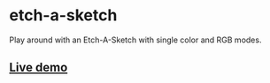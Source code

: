 # etch-a-sketch
Play around with an Etch-A-Sketch with single color and RGB modes.
## [Live demo](https://henriquecfaguiar.github.io/etch-a-sketch/)

